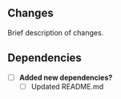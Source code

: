 ## Changes
Brief description of changes.

## Dependencies
- [ ] **Added new dependencies?**
    - [ ] Updated README.md